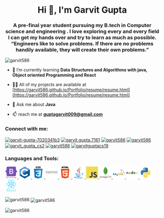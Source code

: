 <h1 align="center">Hi 👋, I'm Garvit Gupta</h1>
<h3 align="center">A pre-final year student pursuing my B.tech in Computer science and engineering . I love exploring every and every field I can get my hands over and try to learn as much as possible. <br/>“Engineers like to solve problems. If there are no problems handily available, they will create their own problems.”</h3>

<p align="left"> <img src="https://komarev.com/ghpvc/?username=garvit586&label=Profile%20views&color=0e75b6&style=flat" alt="garvit586" /> </p>

- 🌱 I’m currently learning **Data Structures and Algorithms with java, Object oriented Programming and React**

- 👨‍💻 All of my projects are available at [https://garvit586.github.io/Portfolio/resume/resume.html](https://garvit586.github.io/Portfolio/resume/resume.html)

- 💬 Ask me about **Java**

- 📫 reach me at **guptagarvit009@gmail.com**

<h3 align="left">Connect with me:</h3>
<p align="left">
<a href="https://linkedin.com/in/garvit-gupta-7020341b3" target="blank"><img align="center" src="https://raw.githubusercontent.com/rahuldkjain/github-profile-readme-generator/master/src/images/icons/Social/linked-in-alt.svg" alt="garvit-gupta-7020341b3" height="30" width="40" /></a>
<a href="https://fb.com/garvit.gupta.7161" target="blank"><img align="center" src="https://raw.githubusercontent.com/rahuldkjain/github-profile-readme-generator/master/src/images/icons/Social/facebook.svg" alt="garvit.gupta.7161" height="30" width="40" /></a>
<a href="https://instagram.com/garvit586" target="blank"><img align="center" src="https://raw.githubusercontent.com/rahuldkjain/github-profile-readme-generator/master/src/images/icons/Social/instagram.svg" alt="garvit586" height="30" width="40" /></a>
<a href="https://www.codechef.com/users/garvit586" target="blank"><img align="center" src="https://cdn.jsdelivr.net/npm/simple-icons@3.1.0/icons/codechef.svg" alt="garvit586" height="30" width="40" /></a>
<a href="https://www.hackerrank.com/garvit_gupta_cs2" target="blank"><img align="center" src="https://raw.githubusercontent.com/rahuldkjain/github-profile-readme-generator/master/src/images/icons/Social/hackerrank.svg" alt="garvit_gupta_cs2" height="30" width="40" /></a>
<a href="https://www.leetcode.com/garvit586" target="blank"><img align="center" src="https://raw.githubusercontent.com/rahuldkjain/github-profile-readme-generator/master/src/images/icons/Social/leet-code.svg" alt="garvit586" height="30" width="40" /></a>
<a href="https://auth.geeksforgeeks.org/user/garvitguptacs19" target="blank"><img align="center" src="https://raw.githubusercontent.com/rahuldkjain/github-profile-readme-generator/master/src/images/icons/Social/geeks-for-geeks.svg" alt="garvitguptacs19" height="30" width="40" /></a>
</p>

<h3 align="left">Languages and Tools:</h3>
<p align="left"> <a href="https://getbootstrap.com" target="_blank" rel="noreferrer"> <img src="https://raw.githubusercontent.com/devicons/devicon/master/icons/bootstrap/bootstrap-plain-wordmark.svg" alt="bootstrap" width="40" height="40"/> </a> <a href="https://www.cprogramming.com/" target="_blank" rel="noreferrer"> <img src="https://raw.githubusercontent.com/devicons/devicon/master/icons/c/c-original.svg" alt="c" width="40" height="40"/> </a> <a href="https://www.w3schools.com/css/" target="_blank" rel="noreferrer"> <img src="https://raw.githubusercontent.com/devicons/devicon/master/icons/css3/css3-original-wordmark.svg" alt="css3" width="40" height="40"/> </a> <a href="https://expressjs.com" target="_blank" rel="noreferrer"> <img src="https://raw.githubusercontent.com/devicons/devicon/master/icons/express/express-original-wordmark.svg" alt="express" width="40" height="40"/> </a> <a href="https://www.w3.org/html/" target="_blank" rel="noreferrer"> <img src="https://raw.githubusercontent.com/devicons/devicon/master/icons/html5/html5-original-wordmark.svg" alt="html5" width="40" height="40"/> </a> <a href="https://www.java.com" target="_blank" rel="noreferrer"> <img src="https://raw.githubusercontent.com/devicons/devicon/master/icons/java/java-original.svg" alt="java" width="40" height="40"/> </a> <a href="https://developer.mozilla.org/en-US/docs/Web/JavaScript" target="_blank" rel="noreferrer"> <img src="https://raw.githubusercontent.com/devicons/devicon/master/icons/javascript/javascript-original.svg" alt="javascript" width="40" height="40"/> </a> <a href="https://www.mongodb.com/" target="_blank" rel="noreferrer"> <img src="https://raw.githubusercontent.com/devicons/devicon/master/icons/mongodb/mongodb-original-wordmark.svg" alt="mongodb" width="40" height="40"/> </a> <a href="https://www.mysql.com/" target="_blank" rel="noreferrer"> <img src="https://raw.githubusercontent.com/devicons/devicon/master/icons/mysql/mysql-original-wordmark.svg" alt="mysql" width="40" height="40"/> </a> <a href="https://nodejs.org" target="_blank" rel="noreferrer"> <img src="https://raw.githubusercontent.com/devicons/devicon/master/icons/nodejs/nodejs-original-wordmark.svg" alt="nodejs" width="40" height="40"/> </a> <a href="https://www.python.org" target="_blank" rel="noreferrer"> <img src="https://raw.githubusercontent.com/devicons/devicon/master/icons/python/python-original.svg" alt="python" width="40" height="40"/> </a> <a href="https://reactjs.org/" target="_blank" rel="noreferrer"> <img src="https://raw.githubusercontent.com/devicons/devicon/master/icons/react/react-original-wordmark.svg" alt="react" width="40" height="40"/> </a> </p>

<p><img align="left" src="https://github-readme-stats.vercel.app/api/top-langs?username=garvit586&show_icons=true&locale=en&layout=compact" alt="garvit586" /></p>

<p>&nbsp;<img align="center" src="https://github-readme-stats.vercel.app/api?username=garvit586&show_icons=true&locale=en" alt="garvit586" /></p>

<p><img align="center" src="https://github-readme-streak-stats.herokuapp.com/?user=garvit586&" alt="garvit586" /></p>

